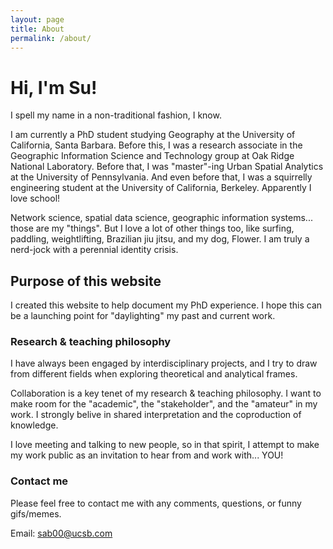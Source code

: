 ```yaml
---
layout: page
title: About
permalink: /about/
---
```


# Hi, I'm Su!

I spell my name in a non-traditional fashion, I know.

I am currently a PhD student studying Geography at the University of California, Santa Barbara. Before this, I was a research associate in the Geographic Information Science and Technology group at Oak Ridge National Laboratory. Before that, I was "master"-ing Urban Spatial Analytics at the University of Pennsylvania. And even before that, I was a squirrelly engineering student at the University of California, Berkeley. Apparently I love school!

Network science, spatial data science, geographic information systems... those are my "things". But I love a lot of other things too, like surfing, paddling, weightlifting, Brazilian jiu jitsu, and my dog, Flower. I am truly a nerd-jock with a perennial identity crisis.


## Purpose of this website

I created this website to help document my PhD experience. I hope this can be a launching point for "daylighting" my past and current work.


### Research & teaching philosophy

I have always been engaged by interdisciplinary projects, and I try to draw from different fields when exploring theoretical and analytical frames.

Collaboration is a key tenet of my research & teaching philosophy. I want to make room for the "academic", the "stakeholder", and the "amateur" in my work. I strongly belive in shared interpretation and the coproduction of knowledge.

I love meeting and talking to new people, so in that spirit, I attempt to make my work public as an invitation to hear from and work with... YOU!


### Contact me

Please feel free to contact me with any comments, questions, or funny gifs/memes.

Email: [sab00@ucsb.com](mailto:sab00@ucsb.com)
